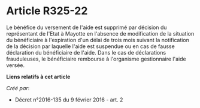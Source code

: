 # Article R325-22

Le bénéfice du versement de l'aide est supprimé par décision du représentant de l'Etat à Mayotte en l'absence de modification
de la situation du bénéficiaire à l'expiration d'un délai de trois mois suivant la notification de la décision par laquelle
l'aide est suspendue ou en cas de fausse déclaration du bénéficiaire de l'aide. Dans le cas de déclarations frauduleuses, le
bénéficiaire rembourse à l'organisme gestionnaire l'aide versée.

**Liens relatifs à cet article**

_Créé par_:

  - Décret n°2016-135 du 9 février 2016 - art. 2

